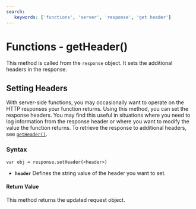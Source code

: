 ```yaml
---
search:
   keywords: ['functions', 'server', 'response', 'get header']
---
```


# Functions - getHeader()

This method is called from the `response` object.  It sets the additional headers in the response.

## Setting Headers

With server-side functions, you may occasionally want to operate on the HTTP responses your function returns.  Using this method, you can set the response headers.  You may find this useful in situations where you need to log information from the response header or where you want to modify the value the function returns.  To retrieve the response to additional headers, see [`getHeader()`](Functions-Server-getHeader.md).

### Syntax

```
var obj = response.setHeader(<header>)
```

- **`header`** Defines the string value of the header you want to set.

#### Return Value

This method returns the updated request object. 
